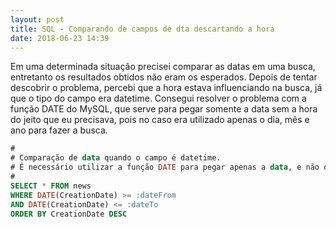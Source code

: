 ```yaml
---
layout: post
title: SQL - Comparando de campos de dta descartando a hora
date: 2018-06-23 14:39
---
```


Em uma determinada situação precisei comparar as datas em uma busca, entretanto os resultados obtidos não eram os esperados. Depois de tentar descobrir o problema, percebi que a hora estava influenciando na busca, já que o tipo do campo era datetime. Consegui resolver o problema com a função DATE do MySQL, que serve para pegar somente a data sem a hora do jeito que eu precisava, pois no caso era utilizado apenas o dia, mês e ano para fazer a busca.

```sql
#
# Comparação de data quando o campo é datetime.
# É necessário utilizar a função DATE para pegar apenas a data, e não o horário.
#
SELECT * FROM news 
WHERE DATE(CreationDate) >= :dateFrom
AND DATE(CreationDate) <= :dateTo
ORDER BY CreationDate DESC
```